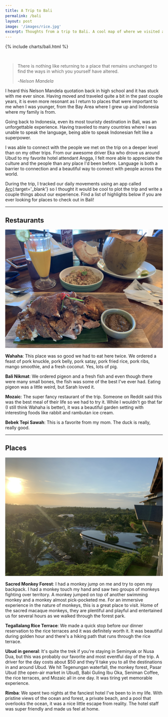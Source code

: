 ```yaml
---
title: A Trip to Bali
permalink: /bali
layout: post
image: '/images/rice.jpg'
excerpt: Thoughts from a trip to Bali. A cool map of where we visited and some recommendations of my favorite places we went to.
---
```

[](#map)
{% include charts/bali.html %}
<!-- [Click here to view a full screen map!](/map){:target='_blank'} -->
<br />

> There is nothing like returning to a place that remains unchanged to find the ways in which you yourself have altered.
>
> -*Nelson Mandela*

I heard this Nelson Mandela quotation back in high school and it has stuck with me ever since. Having moved and traveled quite a bit in the past couple years, it is even more resonant as I return to places that were important to me when I was younger, from the Bay Area where I grew up and Indonesia where my family is from.

Going back to Indonesia, even its most touristy destination in Bali, was an unforgettable experience. Having traveled to many countries where I was unable to speak the language, being able to speak Indonesian felt like a superpower.

I was able to connect with the people we met on the trip on a deeper level than on my other trips. From our awesome driver Eka who drove us around Ubud to my favorite hotel attendant Angga, I felt more able to appreciate the culture and the people than any place I'd been before. Language is both a barrier to connection and a beautiful way to connect with people across the world.

During the trip, I tracked our daily movements using an app called [Arc](https://www.bigpaua.com/arcapp){:target='_blank'} so I thought it would be cool to plot the trip and write a couple things about our experience. Find a list of highlights below if you are ever looking for places to check out in Bali!

<hr class='post-hr'/>

## Restaurants

![](/images/knuckle.jpg)

**Wahaha**: This place was so good we had to eat here twice. We ordered a feast of pork knuckle, pork belly, pork satay, pork fried rice, pork ribs, mango smoothie, and a fresh coconut. Yes, lots of pig.

**Bali Nikmat**: We ordered pigeon and a fresh fish and even though there were many small bones, the fish was some of the best I've ever had. Eating pigeon was a little weird, but Sarah loved it.

**Mozaic**: The super fancy restaurant of the trip. Someone on Reddit said this was the best meal of their life so we had to try it. While I wouldn't go that far (I still think Wahaha is better), it was a beautiful garden setting with interesting foods like rabbit and rambutan ice cream.

**Bebek Tepi Sawah**: This is a favorite from my mom. The duck is really, really good.

<hr class='post-hr'/>

## Places

![](/images/rimba.jpg)

**Sacred Monkey Forest**: I had a monkey jump on me and try to open my backpack. I had a monkey touch my hand and saw two groups of monkeys fighting over territory. A monkey jumped on top of another swimming monkey and a monkey almost pick-pocketed me. For an immersive experience in the nature of monkeys, this is a great place to visit. Home of the sacred macaque monkeys, they are plentiful and playful and entertained us for several hours as we walked through the forest park.

**Tegallalang Rice Terrace**: We made a quick stop before our dinner reservation to the rice terraces and it was definitely worth it. It was beautiful during golden hour and there's a hiking path that runs through the rice terrace.

**Ubud in general**: It's quite the trek if you're staying in Seminyak or Nusa Dua, but this was probably our favorite and most eventful day of the trip. A driver for the day costs about $50 and they'll take you to all the destinations in and around Ubud. We hit Tegenungan waterfall, the monkey forest, Pasar Ubud (the open-air market in Ubud), Babi Guling Ibu Oka, Seniman Coffee, the rice terraces, and Mozaic all in one day. It was tiring yet memorable experience.

**Rimba**: We spent two nights at the fanciest hotel I've been to in my life. With pristine views of the ocean and forest, a private beach, and a pool that overlooks the ocean, it was a nice little escape from reality. The hotel staff was super friendly and made us feel at home.